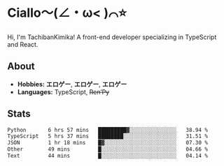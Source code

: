 # Ciallo～(∠・ω< )⌒⭐️

Hi, I'm TachibanKimika! A front-end developer specializing in TypeScript and React.

## About
- **Hobbies:** **エロゲー**, **エロゲー**, **エロゲー**
- **Languages:** TypeScript, ~~Ren’Py~~

## Stats
<!--START_SECTION:waka-->

```txt
Python       6 hrs 57 mins   █████████▓░░░░░░░░░░░░░░░   38.94 %
TypeScript   5 hrs 37 mins   ████████░░░░░░░░░░░░░░░░░   31.51 %
JSON         1 hr 18 mins    █▓░░░░░░░░░░░░░░░░░░░░░░░   07.30 %
Other        49 mins         █░░░░░░░░░░░░░░░░░░░░░░░░   04.66 %
Text         44 mins         █░░░░░░░░░░░░░░░░░░░░░░░░   04.14 %
```

<!--END_SECTION:waka-->

<!-- ![Metrics](https://metrics.lecoq.io/TachibanaKimika?template=classic&base.activity=0&base.community=0&base.repositories=0&languages=1&isocalendar=1&isocalendar.duration=half-year&languages.limit=8&languages.sections=most-used&languages.colors=github&languages.threshold=0%25&languages.indepth=false&languages.recent.load=300&languages.recent.days=14&config.timezone=Asia%2FShanghai)
 -->
